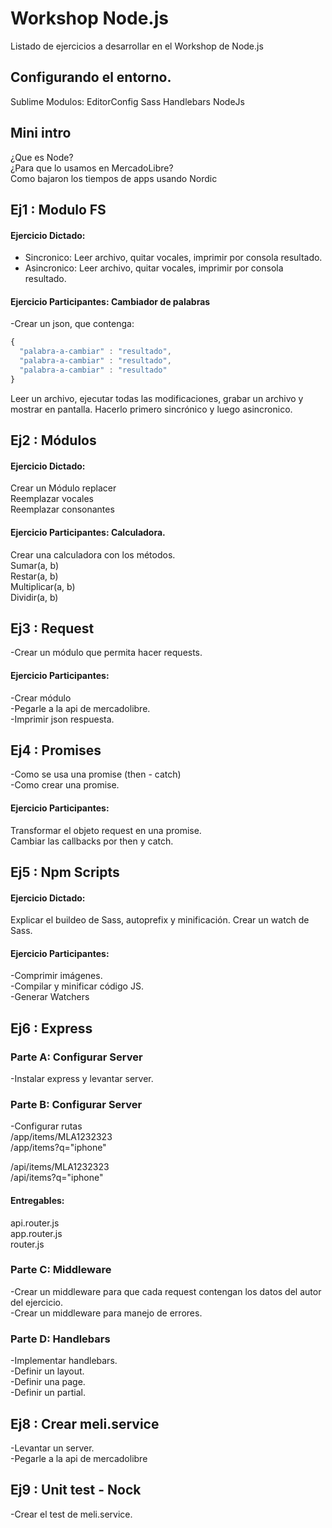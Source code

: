 # Workshop Node.js
Listado de ejercicios a desarrollar en el Workshop de Node.js

## Configurando el entorno.
Sublime Modulos:
EditorConfig
Sass
Handlebars
NodeJs

## Mini intro
¿Que es Node?   
¿Para que lo usamos en MercadoLibre?   
Como bajaron los tiempos de apps usando Nordic   

## Ej1 : Modulo FS
#### Ejercicio Dictado:   
- Sincronico: Leer archivo, quitar vocales, imprimir por consola resultado.   
- Asincronico: Leer archivo, quitar vocales, imprimir por consola resultado.   

#### Ejercicio Participantes: Cambiador de palabras   
-Crear un json, que contenga:

```javascript
{ 
  "palabra-a-cambiar" : "resultado",   
  "palabra-a-cambiar" : "resultado",   
  "palabra-a-cambiar" : "resultado"   
}
```
Leer un archivo, ejecutar todas las modificaciones, grabar un archivo y mostrar en pantalla.
Hacerlo primero sincrónico y luego asincronico.

## Ej2 : Módulos
#### Ejercicio Dictado:  
Crear un Módulo replacer  
Reemplazar vocales  
Reemplazar consonantes  

#### Ejercicio Participantes: Calculadora.  
Crear una calculadora con los métodos.  
Sumar(a, b)  
Restar(a, b)  
Multiplicar(a, b)  
Dividir(a, b)  

## Ej3 : Request
-Crear un módulo que permita hacer requests.  

#### Ejercicio Participantes:   
-Crear módulo  
-Pegarle a la api de mercadolibre.  
-Imprimir json respuesta.  

## Ej4 : Promises
-Como se usa una promise (then - catch)  
-Como crear una promise.  

#### Ejercicio Participantes:  
Transformar el objeto request en una promise.  
Cambiar las callbacks por then y catch.  

## Ej5 : Npm Scripts
#### Ejercicio Dictado:  
Explicar el buildeo de Sass, autoprefix y minificación. 
Crear un watch de Sass.  

#### Ejercicio Participantes:   
-Comprimir imágenes.  
-Compilar y minificar código JS.  
-Generar Watchers  

## Ej6 : Express
### Parte A: Configurar Server
-Instalar express y levantar server.  

### Parte B: Configurar Server
-Configurar rutas  
/app/items/MLA1232323  
/app/items?q="iphone"  

/api/items/MLA1232323  
/api/items?q="iphone"  

#### Entregables:  
api.router.js  
app.router.js  
router.js  

### Parte C: Middleware
-Crear un middleware para que cada request contengan los datos del autor del ejercicio.  
-Crear un middleware para manejo de errores.  

### Parte D: Handlebars
-Implementar handlebars.  
-Definir un layout.  
-Definir una page.  
-Definir un partial.  

## Ej8 : Crear meli.service
-Levantar un server.  
-Pegarle a la api de mercadolibre  

## Ej9 : Unit test - Nock
-Crear el test de meli.service.  
